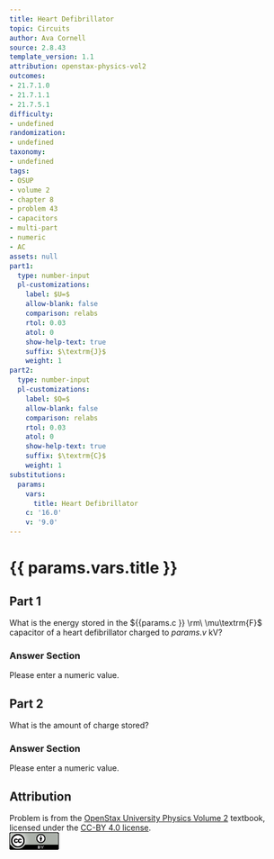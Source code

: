 ```yaml
---
title: Heart Defibrillator
topic: Circuits
author: Ava Cornell
source: 2.8.43
template_version: 1.1
attribution: openstax-physics-vol2
outcomes:
- 21.7.1.0
- 21.7.1.1
- 21.7.5.1
difficulty:
- undefined
randomization:
- undefined
taxonomy:
- undefined
tags:
- OSUP
- volume 2
- chapter 8
- problem 43
- capacitors
- multi-part
- numeric
- AC
assets: null
part1:
  type: number-input
  pl-customizations:
    label: $U=$
    allow-blank: false
    comparison: relabs
    rtol: 0.03
    atol: 0
    show-help-text: true
    suffix: $\textrm{J}$
    weight: 1
part2:
  type: number-input
  pl-customizations:
    label: $Q=$
    allow-blank: false
    comparison: relabs
    rtol: 0.03
    atol: 0
    show-help-text: true
    suffix: $\textrm{C}$
    weight: 1
substitutions:
  params:
    vars:
      title: Heart Defibrillator
    c: '16.0'
    v: '9.0'
---
```

# {{ params.vars.title }}
## Part 1

What is the energy stored in the ${{params.c }} \rm\ \mu\textrm{F}$ capacitor of a heart defibrillator charged to ${{params.v }} \textrm{ kV}$?

### Answer Section

Please enter a numeric value.
## Part 2

What is the amount of charge stored?

### Answer Section

Please enter a numeric value.

## Attribution

Problem is from the [OpenStax University Physics Volume 2](https://openstax.org/details/books/university-physics-volume-2) textbook, licensed under the [CC-BY 4.0 license](https://creativecommons.org/licenses/by/4.0/).<br>![Image representing the Creative Commons 4.0 BY license.](https://raw.githubusercontent.com/firasm/bits/master/by.png)